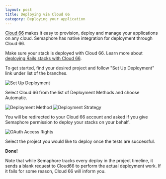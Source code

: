 ```yaml
---
layout: post
title: Deploying via Cloud 66
category: Deploying your application
---
```


[Cloud 66](https://www.cloud66.com) makes it easy to provision, deploy and
manage your applications on any cloud. Semaphore has native
integration for deployment through Cloud 66.

Make sure your stack is deployed with Cloud 66. Learn more about [deploying
Rails stacks with Cloud 66](https://www.cloud66.com/help/first_stack).

To get started, find your desired project and follow "Set Up Deployment" link
under list of the branches.

<img src="/docs/assets/img/cloud66-integration/set-up-deployment.png" alt="Set Up Deployment" class="img-responsive img-bordered">

Select Cloud 66 from the list of Deployment Methods and choose Automatic.

<img src="/docs/assets/img/deployment-method.png" alt="Deployment Method" class="img-responsive img-bordered">

<img src="/docs/assets/img/cloud66-integration/deployment-strategy.png" alt="Deployment Strategy" class="img-responsive img-bordered">

You will be redirected to your Cloud 66 account and asked if you give Semaphore
permission to deploy your stacks on your behalf.

<img src="/docs/assets/img/cloud66-integration/oauth_access_rights.png" alt="OAuth Access Rights" class="img-responsive img-bordered">

Select the project you would like to deploy once the tests are successful.

__Done!__

Note that while Semaphore tracks every deploy in the project timeline, it sends
a blank request to Cloud66 to perform the actual deployment work. If it fails
for some reason, Cloud 66 will inform you.
